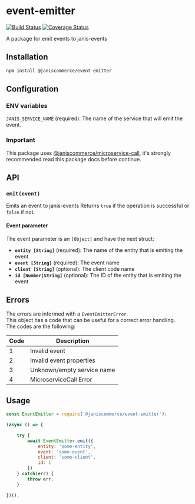 # event-emitter

[![Build Status](https://travis-ci.org/janis-commerce/event-emitter.svg?branch=master)](https://travis-ci.org/janis-commerce/event-emitter)
[![Coverage Status](https://coveralls.io/repos/github/janis-commerce/event-emitter/badge.svg?branch=master)](https://coveralls.io/github/janis-commerce/event-emitter?branch=master)

A package for emit events to janis-events

## Installation
```sh
npm install @janiscommerce/event-emitter
```

## Configuration
### ENV variables
`JANIS_SERVICE_NAME` (required): The name of the service that will emit the event.

### Important
This package uses [@janiscommerce/microservice-call](https://www.npmjs.com/package/@janiscommerce/microservice-call), it's strongly recommended read this package docs before continue.

## API

### **`emit(event)`**

Emits an event to janis-events
Returns `true` if the operation is successful or `false` if not.

#### Event parameter

The event parameter is an `[Object]` and have the next struct:
- **`entity [String]`** (required): The name of the entity that is emiting the event
- **`event [String]`** (required): The event name
- **`client [String]`** (optional): The client code name
- **`id [Number|String]`** (optional): The ID of the entity that is emiting the event

## Errors

The errors are informed with a `EventEmitterError`.  
This object has a code that can be useful for a correct error handling.  
The codes are the following:  

| Code | Description                    |
|------|--------------------------------|
| 1    | Invalid event                  |
| 2    | Invalid event properties       |
| 3    | Unknown/empty service name     |
| 4    | MicroserviceCall Error         |

## Usage
```js
const EventEmitter = require('@janiscommerce/event-emitter');

(async () => {

	try {
		await EventEmitter.emit({
			entity: 'some-entity',
			event: 'some-event',
			client: 'some-client',
			id: 1
		})
	} catch(err) {
		throw err;
	}

})();
```
